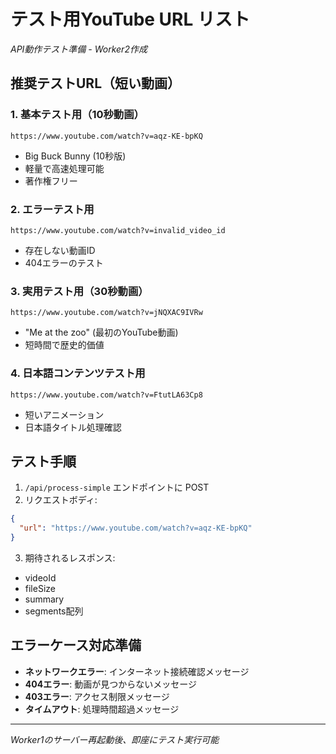 # テスト用YouTube URL リスト
*API動作テスト準備 - Worker2作成*

## 推奨テストURL（短い動画）

### 1. 基本テスト用（10秒動画）
```
https://www.youtube.com/watch?v=aqz-KE-bpKQ
```
- Big Buck Bunny (10秒版)
- 軽量で高速処理可能
- 著作権フリー

### 2. エラーテスト用
```
https://www.youtube.com/watch?v=invalid_video_id
```
- 存在しない動画ID
- 404エラーのテスト

### 3. 実用テスト用（30秒動画）
```
https://www.youtube.com/watch?v=jNQXAC9IVRw
```
- "Me at the zoo" (最初のYouTube動画)
- 短時間で歴史的価値

### 4. 日本語コンテンツテスト用
```
https://www.youtube.com/watch?v=FtutLA63Cp8
```
- 短いアニメーション
- 日本語タイトル処理確認

## テスト手順

1. `/api/process-simple` エンドポイントに POST
2. リクエストボディ:
```json
{
  "url": "https://www.youtube.com/watch?v=aqz-KE-bpKQ"
}
```

3. 期待されるレスポンス:
- videoId
- fileSize
- summary
- segments配列

## エラーケース対応準備

- **ネットワークエラー**: インターネット接続確認メッセージ
- **404エラー**: 動画が見つからないメッセージ
- **403エラー**: アクセス制限メッセージ
- **タイムアウト**: 処理時間超過メッセージ

---
*Worker1のサーバー再起動後、即座にテスト実行可能*